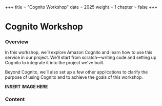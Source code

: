 +++
title = "Cognito Workshop"
date = 2025
weight = 1
chapter = false
+++

# Cognito Workshop

### Overview

In this workshop, we’ll explore Amazon Cognito and learn how to use this service in our project. We’ll start from scratch—writing code and setting up Cognito to integrate it into the project we’ve built.

Beyond Cognito, we’ll also set up a few other applications to clarify the purpose of using Cognito and to achieve the goals of this workshop.

**INSERT IMAGE HERE**

### Content
